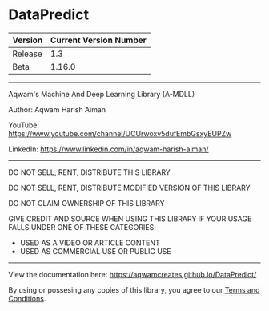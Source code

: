 # DataPredict

| Version | Current Version Number |
|---------|------------------------|
| Release | 1.3                    |
| Beta    | 1.16.0                 |

--------------------------------------------------------------------

Aqwam's Machine And Deep Learning Library (A-MDLL)

Author: Aqwam Harish Aiman
	
YouTube: https://www.youtube.com/channel/UCUrwoxv5dufEmbGsxyEUPZw
	
LinkedIn: https://www.linkedin.com/in/aqwam-harish-aiman/
	
--------------------------------------------------------------------
	
DO NOT SELL, RENT, DISTRIBUTE THIS LIBRARY
	
DO NOT SELL, RENT, DISTRIBUTE MODIFIED VERSION OF THIS LIBRARY
	
DO NOT CLAIM OWNERSHIP OF THIS LIBRARY
	
GIVE CREDIT AND SOURCE WHEN USING THIS LIBRARY IF YOUR USAGE FALLS UNDER ONE OF THESE CATEGORIES:
	
- USED AS A VIDEO OR ARTICLE CONTENT
- USED AS COMMERCIAL USE OR PUBLIC USE
	
--------------------------------------------------------------------

View the documentation here: https://aqwamcreates.github.io/DataPredict/

By using or possesing any copies of this library, you agree to our [Terms and Conditions](docs/TermsAndConditions.md).

